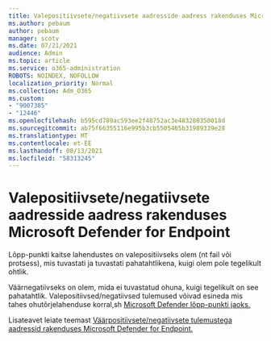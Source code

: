 ```yaml
---
title: Valepositiivsete/negatiivsete aadresside aadress rakenduses Microsoft Defender for Endpoint
ms.author: pebaum
author: pebaum
manager: scotv
ms.date: 07/21/2021
audience: Admin
ms.topic: article
ms.service: o365-administration
ROBOTS: NOINDEX, NOFOLLOW
localization_priority: Normal
ms.collection: Adm_O365
ms.custom:
- "9007385"
- "12446"
ms.openlocfilehash: b595cd789ac593ee2f48752ac3e483280350018d
ms.sourcegitcommit: ab75f66355116e995b3cb5505465b31989339e28
ms.translationtype: MT
ms.contentlocale: et-EE
ms.lasthandoff: 08/13/2021
ms.locfileid: "58313245"
---
```

# <a name="address-false-positivesnegatives-in-microsoft-defender-for-endpoint"></a>Valepositiivsete/negatiivsete aadresside aadress rakenduses Microsoft Defender for Endpoint

Lõpp-punkti kaitse lahendustes on valepositiivseks olem (nt fail või protsess), mis tuvastati ja tuvastati pahatahtlikena, kuigi olem pole tegelikult ohtlik. 

Väärnegatiivseks on olem, mida ei tuvastatud ohuna, kuigi tegelikult on see pahatahtlik. Valepositiivsed/negatiivsed tulemused võivad esineda mis tahes ohutõrjelahenduse korral,sh [Microsoft Defender lõpp-punkti jaoks.](https://docs.microsoft.com/microsoft-365/security/defender-endpoint/microsoft-defender-endpoint)

Lisateavet leiate teemast [Väärpositiivsete/negatiivsete tulemustega aadressid rakenduses Microsoft Defender for Endpoint.](https://docs.microsoft.com/microsoft-365/security/defender-endpoint/defender-endpoint-false-positives-negatives)
